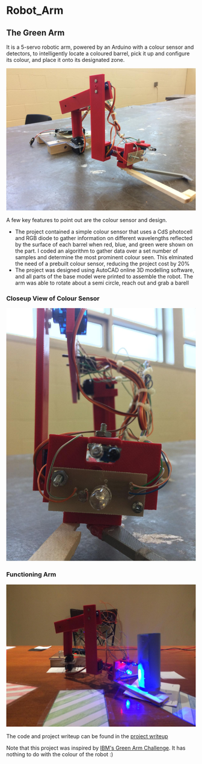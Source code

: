 # Robot_Arm

## The Green Arm

It is a 5-servo robotic arm, powered by an Arduino with a colour sensor and detectors, to intelligently locate a coloured barrel, pick it up and configure its colour, and place it onto its designated zone.

![Image of Complete Robotic Arm](Images/mainArm.jpeg)

A few key features to point out are the colour sensor and design.
* The project contained a simple colour sensor that uses a CdS photocell and RGB diode to gather information on different wavelengths reflected by the surface of each barrel when red, blue, and green were shown on the part. I coded an algorithm to gather data over a set number of samples and determine the most prominent colour seen. This elminated the need of a prebuilt colour sensor, reducing the project cost by 20\% 
* The project was designed using AutoCAD online 3D modelling software, and all parts of the base model were printed to assemble the robot. The arm was able to rotate about a semi circle, reach out and grab a barell

### Closeup View of Colour Sensor

![Image of Colour Sensor](Images/colourSensor.jpeg)

### Functioning Arm

![Image of Functioning Arm](Images/armFunc.jpeg)

The code and project writeup can be found in the [project writeup](https://github.com/wshahbaz/Green_Arm/blob/master/Green%20Arm%20Informational%20Report.pdf)


Note that this project was inspired by [IBM's Green Arm Challenge](http://www.orc.ieeeottawa.ca/green-arm-challenge/). It has nothing to do with the colour of the robot :)
